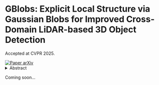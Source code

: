 # GBlobs: Explicit Local Structure via Gaussian Blobs for Improved Cross-Domain LiDAR-based 3D Object Detection

Accepted at CVPR 2025.

<div align="left">
    <a href="https://arxiv.org/abs/2503.08639" target="_blank">
    <img src="https://img.shields.io/badge/Paper-arXiv-red" alt="Paper arXiv"></a>
</div>


<details>
  <summary>Abstract</summary>
LiDAR-based 3D detectors need large datasets for training, yet they struggle to generalize to novel domains. Domain Generalization (DG) aims to mitigate this by training detectors that are invariant to such domain shifts. Current DG approaches exclusively rely on global geometric features (point cloud Cartesian coordinates) as input features. Over-reliance on these global geometric features can, however, cause 3D detectors to prioritize object location and absolute position, resulting in poor cross-domain performance. To mitigate this, we propose to exploit explicit local point cloud structure for DG, in particular by encoding point cloud neighborhoods with Gaussian blobs, GBlobs. Our proposed formulation is highly efficient and requires no additional parameters. Without any bells and whistles, simply by integrating GBlobs in existing detectors, we beat the current state-of-the-art in challenging single-source DG benchmarks by over 21 mAP (Waymo->KITTI), 13 mAP (KITTI->Waymo), and 12 mAP (nuScenes->KITTI), without sacrificing in-domain performance. Additionally, GBlobs demonstrate exceptional performance in multi-source DG, surpassing the current state-of-the-art by 17, 12, and 5 mAP on Waymo, KITTI, and ONCE, respectively.
</details>

Coming soon...
